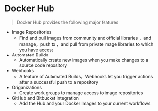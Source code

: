 # Docker Hub

> Docker Hub provides the following major features

- Image Repositories
    - Find and pull images from community and official libraries ，and manage，push to ，and pull from private image libraries to which you have access
- Automated Builds
    - Automatically create new images when you make changes to a source code repository
- Webhooks
    - A feature of Automated Builds，Webhooks let you trigger actions after a successful push to a repository
- Origanizations
    - Create work groups to manage access to image repositories
- GitHub and Bitbucket Integration
    - Add the Hub and your Docker Images to your current workflows